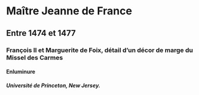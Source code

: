 # Maître Jeanne de France

## Entre 1474 et 1477

### François II et Marguerite de Foix, détail d’un décor de marge du Missel des Carmes

#### Enluminure

##### Université de Princeton, New Jersey.  